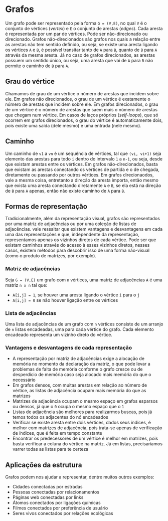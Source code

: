 # Grafos
Um grafo pode ser representado pela forma `G = (V,E)`, no qual `V` é o conjunto de vértices (*vertex*) e `E` o conjunto de arestas (*edges*). Cada aresta é representada por um par de vértices. Pode ser não-direcionado ou direcionado. Grafos não-direcionados são grafos nos quais a relação entre as arestas não tem sentido definido, ou seja, se existe uma aresta ligando os vértices `A` e `B`, é possível transitar tanto de `A` para `B`, quanto de `B` para `A` através da mesma aresta. Já no caso de grafos direcionados, as arestas possuem um sentido único, ou seja, uma aresta que vai de `A` para `B` não permite o caminho de `B` para `A`.

## Grau do vértice
Chamamos de grau de um vértice o número de arestas que incidem sobre ele. Em grafos não direcionados, o grau de um vértice é exatamente o número de arestas que incidem sobre ele. Em grafos direcionados, o grau de um vértice é o número de arestas que saem mais o número de arestas que chegam num vértice. Em casos de laços próprios (*self-loops*), que só ocorrem em grafos direcionados, o grau do vértice é automaticamente dois, pois existe uma saída (dele mesmo) e uma entrada (nele mesmo).

## Caminho
Um caminho de `v1` a `vn` é um sequência de vértices, tal que `(vi, vi+1)` seja elemento das arestas para todo `i` dentro do intervalo `1` a `n-1`, ou seja, desde que existam arestas entre os vértices. Em grafos não-direcionados, basta que existam as arestas conectando os vértices de partida e o de chegada, diretamente ou passando por outros vértices. Em grafos direcionaodos, vale a mesma coisa, entretanto a direção da aresta importa, então mesmo que exista uma aresta conectando diretamente `A` e `B`, se ela está na direção de `B` para `A` apenas, então não existe caminho de `A` para `B`.

## Formas de representação
Tradicionalmente, além da representação visual, grafos são representados por uma matriz de adjacências ou por uma coleção de listas de adjacências. vale ressaltar que existem vantagens e desvantagens em cada uma das representações e que, independente da representação, representamos apenas os vizinhos diretos de cada vértice. Pode ser que existam caminhos através do acesso à esses vizinhos diretos, nesses casos, existem métodos para descobrir isso de uma forma não-visual (como o produto de matrizes, por exemplo).
### Matriz de adjacências
Seja `G = (V,E)` um grafo com `n` vértices, uma matriz de adjacências `A` é uma matriz `n x n` tal que:
- `A[i,j] = 1`, se houver uma aresta ligando o vértice `i` para o `j`
- `A[i,j] = 0` se não houver ligação entre os vértices
### Lista de adjacências
Uma lista de adjacências de um grafo com `n` vértices consiste de um arranjo de `n` listas encadeadas, uma para cada vértice do grafo. Cada elemento encadeado representa um vizinho direto do vértice.
### Vantagens e desvantagens de cada representação
- A representação por matriz de adjacências exige a alocação de memória no momento da declaração da matriz, o que pode levar a problemas de falta de memória conforme o grafo cresce ou de desperdício de memória caso seja alocado mais memória do que o necessário
- Em grafos densos, com muitas arestas em relação ao número de vértice, as listas de adjacência ocupam mais memória do que as matrizes
- Matrizes de adjacência ocupam o mesmo espaço em grafos esparsos ou densos, já que o `0` ocupa o mesmo espaço que o `1`
- Listas de adjacência são melhores para realizarmos buscas, pois já temos todos os adjacentes do nó encadeados
- Verificar se existe aresta entre dois vértices, dados seus índices, é melhor com matrizes de adjacência, pois trata-se apenas de verificação de índices, que é feita em tempo constante
- Encontrar os predecessores de um vértice é melhor em matrizes, pois basta verificar a coluna do vértice na matriz. Já em listas, precisaríamos varrer todas as listas para te certeza

## Aplicações da estrutura
Grafos podem nos ajudar a representar, dentre muitos outros exemplos:
- Cidades conectadas por estradas
- Pessoas conectadas por relacionamentos
- Páginas web conectadas por links
- Átomos conectados por ligações químicas
- Filmes conectados por preferência de usuário
- Seres vivos conectados por relações ecológicas